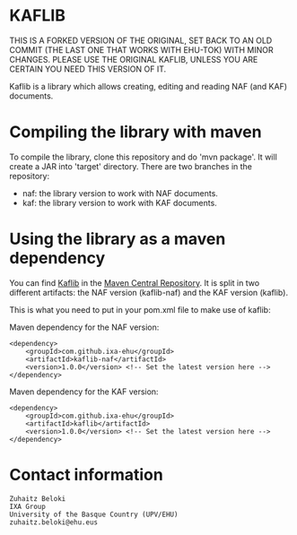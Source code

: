 KAFLIB
======

THIS IS A FORKED VERSION OF THE ORIGINAL, SET BACK TO AN OLD COMMIT (THE LAST ONE THAT WORKS WITH EHU-TOK) WITH MINOR CHANGES.
PLEASE USE THE ORIGINAL KAFLIB, UNLESS YOU ARE CERTAIN YOU NEED THIS VERSION OF IT.


Kaflib is a library which allows creating, editing and reading NAF (and KAF) documents.


Compiling the library with maven
================================

To compile the library, clone this repository and do 'mvn package'. It will create a JAR into 'target' directory. There are two branches in the repository:
* naf: the library version to work with NAF documents.
* kaf: the library version to work with KAF documents.


Using the library as a maven dependency
=======================================

You can find [Kaflib](http://search.maven.org/#search|ga|1|kaflib) in the [Maven Central Repository](http://search.maven.org/). It is split in two different artifacts: the NAF version (kaflib-naf) and the KAF version (kaflib).

This is what you need to put in your pom.xml file to make use of kaflib:

Maven dependency for the NAF version:
````shell
<dependency>
    <groupId>com.github.ixa-ehu</groupId>
    <artifactId>kaflib-naf</artifactId>
    <version>1.0.0</version> <!-- Set the latest version here -->
</dependency>
````

Maven dependency for the KAF version:
````shell
<dependency>
    <groupId>com.github.ixa-ehu</groupId>
    <artifactId>kaflib</artifactId>
    <version>1.0.0</version> <!-- Set the latest version here -->
</dependency>
````


Contact information
===================

````shell
Zuhaitz Beloki
IXA Group
University of the Basque Country (UPV/EHU)
zuhaitz.beloki@ehu.eus
````

